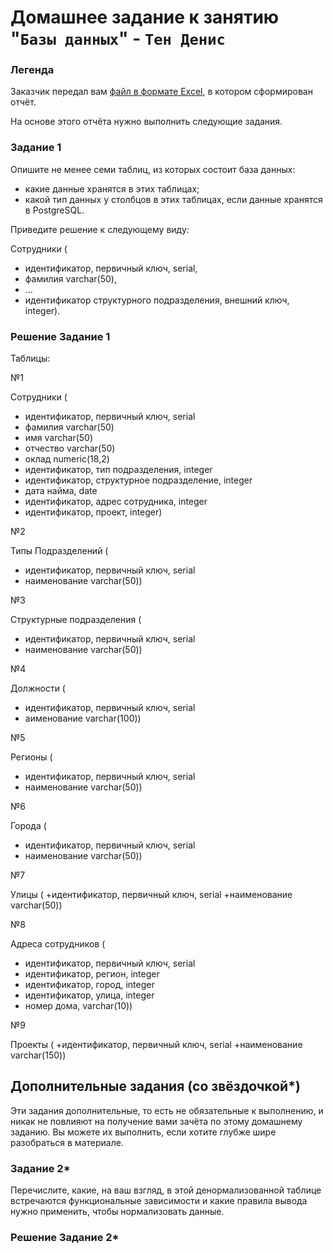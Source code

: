 # Домашнее задание к занятию "`Базы данных`" - `Тен Денис`

### Легенда

Заказчик передал вам [файл в формате Excel](https://github.com/netology-code/sdb-homeworks/blob/main/resources/hw-12-1.xlsx), в котором сформирован отчёт. 

На основе этого отчёта нужно выполнить следующие задания.

### Задание 1

Опишите не менее семи таблиц, из которых состоит база данных:

- какие данные хранятся в этих таблицах;
- какой тип данных у столбцов в этих таблицах, если данные хранятся в PostgreSQL.

Приведите решение к следующему виду:

Сотрудники (

- идентификатор, первичный ключ, serial,
- фамилия varchar(50),
- ...
- идентификатор структурного подразделения, внешний ключ, integer).

### Решение Задание 1

Таблицы:

№1

Сотрудники (
+ идентификатор, первичный ключ, serial
+ фамилия varchar(50)
+ имя varchar(50)
+ отчество varchar(50)  
+ оклад numeric(18,2) 
+ идентификатор, тип подразделения, integer
+ идентификатор, структурное подразделение, integer
+ дата найма, date
+ идентификатор,  адрес сотрудника, integer
+ идентификатор, проект, integer)

№2

Типы Подразделений (
+ идентификатор, первичный ключ, serial
+ наименование varchar(50))

№3

Структурные подразделения (
+ идентификатор, первичный ключ, serial
+ наименование varchar(50))

№4

Должности (
+ идентификатор, первичный ключ, serial
+ аименование varchar(100))

№5

Регионы (
+ идентификатор, первичный ключ, serial
+ наименование varchar(50))

№6

Города (
+ идентификатор, первичный ключ, serial
+ наименование varchar(50))

№7

Улицы (
+идентификатор, первичный ключ, serial
+наименование varchar(50))

№8

Адреса сотрудников (
+ идентификатор, первичный ключ, serial
+ идентификатор, регион, integer
+ идентификатор, город, integer
+ идентификатор, улица, integer
+ номер дома, varchar(10))

№9

Проекты (
+идентификатор, первичный ключ, serial
+наименование varchar(150))








  


## Дополнительные задания (со звёздочкой*)
Эти задания дополнительные, то есть не обязательные к выполнению, и никак не повлияют на получение вами зачёта по этому домашнему заданию. Вы можете их выполнить, если хотите глубже шире разобраться в материале.


### Задание 2*

Перечислите, какие, на ваш взгляд, в этой денормализованной таблице встречаются функциональные зависимости и какие правила вывода нужно применить, чтобы нормализовать данные.

### Решение Задание 2*
